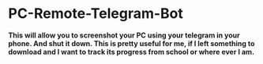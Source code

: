 # PC-Remote-Telegram-Bot
**This will allow you to screenshot your PC using your telegram in your phone. And shut it down. This is pretty useful for me, if I left something to download and I want to track its progress from school or where ever I am.**

